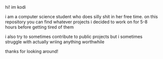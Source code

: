 hi! im kodi

i am a computer science student who does silly shit in her free time. on this repository you can find whatever projects i decided to work on for 5-8 hours before getting tired of them

i also try to sometimes contribute to public projects but i sometimes struggle with actually wriing anything worthwhile

thanks for looking around!
